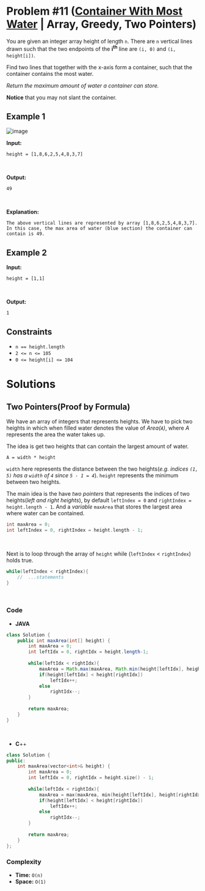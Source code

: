 # Problem #11 ([Container With Most Water](https://leetcode.com/problems/container-with-most-water/) | Array, Greedy, Two Pointers)

You are given an integer array height of length `n`. There are `n` vertical lines drawn such that the two endpoints of the **i<sup>th</sup>** line are `(i, 0)` and `(i, height[i])`.

Find two lines that together with the x-axis form a container, such that the container contains the most water.

*Return the maximum amount of water a container can store.*

**Notice** that you may not slant the container.

## Example 1
![image](https://user-images.githubusercontent.com/89616705/187815178-fc833b50-3d87-4e95-a17c-155d0d81a3a8.png)

**Input:**

    height = [1,8,6,2,5,4,8,3,7]
<br/>

**Output:**

    49
<br/>

**Explanation:**
```
The above vertical lines are represented by array [1,8,6,2,5,4,8,3,7].
In this case, the max area of water (blue section) the container can contain is 49.
```

## Example 2
**Input:**

    height = [1,1]
<br/>

**Output:**

    1

## Constraints
- `n == height.length`
- `2 <= n <= 105`
- `0 <= height[i] <= 104`

# Solutions

## Two Pointers(Proof by Formula)

We have an array of integers that represents heights. We have to pick two heights in which when filled water denotes the value of *Area(`A`)*, where *A* represents the area the water takes up.

The idea is get two heights that can contain the largest amount of water.

    A = width * height

`width` here represents the distance between the two heights(*e.g. indices `(1, 5)` has a `width` of `4` since `5 - 1 = 4`*). `height` represents the minimum between two heights.

The main idea is the have *two pointers* that represents the indices of two heights(*left and right heights*), by default `leftIndex = 0` and `rightIndex = height.length - 1`. And a *variable* `maxArea` that stores the largest area where water can be contained.
```cpp
int maxArea = 0;
int leftIndex = 0, rightIndex = height.length - 1;
```
<br/>

Next is to loop through the array of `height` while (`leftIndex` < `rightIndex`) holds true.
```cpp
while(leftIndex < rightIndex){
    //  ...statements
}
```
<br/>



### Code

- **JAVA**
```java
class Solution {
    public int maxArea(int[] height) {
        int maxArea = 0;
        int leftIdx = 0, rightIdx = height.length-1;
        
        while(leftIdx < rightIdx){
            maxArea = Math.max(maxArea, Math.min(height[leftIdx], height[rightIdx]) * (rightIdx - leftIdx));
            if(height[leftIdx] < height[rightIdx])
                leftIdx++;
            else
                rightIdx--;
        }
        
        return maxArea;
    }
}
```
<br/>

- **C**++
```cpp
class Solution {
public:
    int maxArea(vector<int>& height) {
        int maxArea = 0;
        int leftIdx = 0, rightIdx = height.size() - 1;
        
        while(leftIdx < rightIdx){
            maxArea = max(maxArea, min(height[leftIdx], height[rightIdx]) * (rightIdx - leftIdx));
            if(height[leftIdx] < height[rightIdx])
                leftIdx++;
            else
                rightIdx--;
        }
        
        return maxArea;
    }
};
```

### Complexity
- **Time:** `O(n)`
- **Space:** `O(1)`
